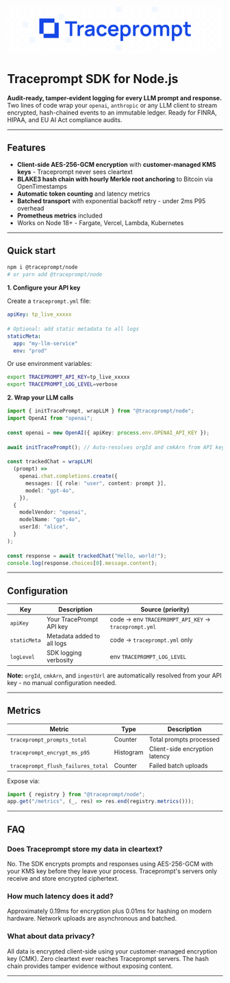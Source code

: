 ![Traceprompt Logo](branding/logo.png)

# Traceprompt SDK for Node.js

**Audit-ready, tamper-evident logging for every LLM prompt and response.**  
Two lines of code wrap your `openai`, `anthropic` or any LLM client to stream encrypted, hash-chained events to an immutable ledger. Ready for FINRA, HIPAA, and EU AI Act compliance audits.

---

## Features

- **Client-side AES-256-GCM encryption** with **customer-managed KMS keys** - Traceprompt never sees cleartext
- **BLAKE3 hash chain with hourly Merkle root anchoring** to Bitcoin via OpenTimestamps
- **Automatic token counting** and latency metrics
- **Batched transport** with exponential backoff retry - under 2ms P95 overhead
- **Prometheus metrics** included
- Works on Node 18+ - Fargate, Vercel, Lambda, Kubernetes

---

## Quick start

```bash
npm i @traceprompt/node
# or yarn add @traceprompt/node
```

**1. Configure your API key**

Create a `traceprompt.yml` file:

```yaml
apiKey: tp_live_xxxxx

# Optional: add static metadata to all logs
staticMeta:
  app: "my-llm-service"
  env: "prod"
```

Or use environment variables:

```bash
export TRACEPROMPT_API_KEY=tp_live_xxxxx
export TRACEPROMPT_LOG_LEVEL=verbose
```

**2. Wrap your LLM calls**

```typescript
import { initTracePrompt, wrapLLM } from "@traceprompt/node";
import OpenAI from "openai";

const openai = new OpenAI({ apiKey: process.env.OPENAI_API_KEY });

await initTracePrompt(); // Auto-resolves orgId and cmkArn from API key

const trackedChat = wrapLLM(
  (prompt) =>
    openai.chat.completions.create({
      messages: [{ role: "user", content: prompt }],
      model: "gpt-4o",
    }),
  {
    modelVendor: "openai",
    modelName: "gpt-4o",
    userId: "alice",
  }
);

const response = await trackedChat("Hello, world!");
console.log(response.choices[0].message.content);
```

---

## Configuration

| Key          | Description                | Source (priority)                                    |
| ------------ | -------------------------- | ---------------------------------------------------- |
| `apiKey`     | Your TracePrompt API key   | code → env `TRACEPROMPT_API_KEY` → `traceprompt.yml` |
| `staticMeta` | Metadata added to all logs | code → `traceprompt.yml` only                        |
| `logLevel`   | SDK logging verbosity      | env `TRACEPROMPT_LOG_LEVEL`                          |

**Note:** `orgId`, `cmkArn`, and `ingestUrl` are automatically resolved from your API key - no manual configuration needed.

---

## Metrics

| Metric                             | Type      | Description                    |
| ---------------------------------- | --------- | ------------------------------ |
| `traceprompt_prompts_total`        | Counter   | Total prompts processed        |
| `traceprompt_encrypt_ms_p95`       | Histogram | Client-side encryption latency |
| `traceprompt_flush_failures_total` | Counter   | Failed batch uploads           |

Expose via:

```ts
import { registry } from "@traceprompt/node";
app.get("/metrics", (_, res) => res.end(registry.metrics()));
```

---

## FAQ

### Does Traceprompt store my data in cleartext?

No. The SDK encrypts prompts and responses using AES-256-GCM with your KMS key before they leave your process. Traceprompt's servers only receive and store encrypted ciphertext.

### How much latency does it add?

Approximately 0.19ms for encryption plus 0.01ms for hashing on modern hardware. Network uploads are asynchronous and batched.

### What about data privacy?

All data is encrypted client-side using your customer-managed encryption key (CMK). Zero cleartext ever reaches Traceprompt servers. The hash chain provides tamper evidence without exposing content.

---
